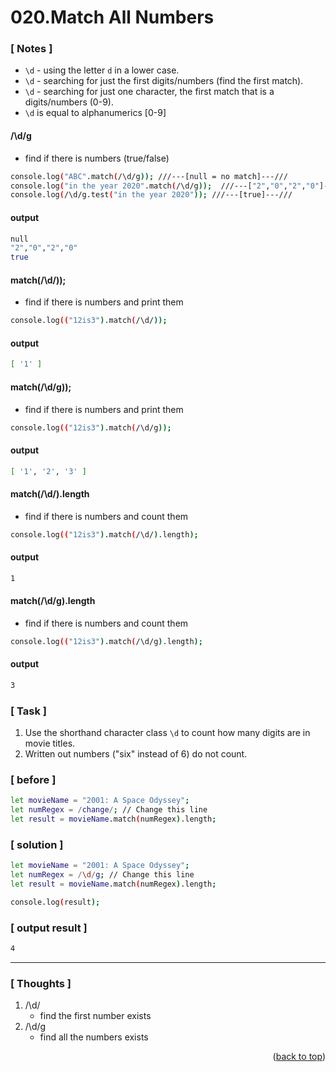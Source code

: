<a name="topage"></a>

# 020.Match All Numbers

### [ Notes ]
  * `\d` - using the letter `d` in a lower case. 
  * `\d` - searching for just the first digits/numbers (find the first match).
  * `\d` - searching for just one character, the first match that is a digits/numbers (0-9).
  * `\d` is equal to alphanumerics [0-9] 

#### /\d/g
* find if there is numbers (true/false)

```sh
console.log("ABC".match(/\d/g)); ///---[null = no match]---///
console.log("in the year 2020".match(/\d/g));  ///---["2","0","2","0"]---///
console.log(/\d/g.test("in the year 2020")); ///---[true]---/// 
```

#### output
```sh
null
"2","0","2","0"
true
```

#### match(/\d/));
* find if there is numbers and print them

```sh
console.log(("12is3").match(/\d/));
```

#### output
```sh
[ '1' ]
```

#### match(/\d/g));
* find if there is numbers and print them

```sh
console.log(("12is3").match(/\d/g));
```

#### output
```sh
[ '1', '2', '3' ]
```

#### match(/\d/).length
* find if there is numbers and count them

```sh
console.log(("12is3").match(/\d/).length);
```

#### output
```sh
1
```

#### match(/\d/g).length
* find if there is numbers and count them

```sh
console.log(("12is3").match(/\d/g).length);
```

#### output
```sh
3
```

### [ Task ]
  1. Use the shorthand character class `\d` to count how many digits are in movie titles.
  2. Written out numbers ("six" instead of 6) do not count.

### [ before ]

```sh
let movieName = "2001: A Space Odyssey";
let numRegex = /change/; // Change this line
let result = movieName.match(numRegex).length;
```

### [ solution ]

```sh
let movieName = "2001: A Space Odyssey";
let numRegex = /\d/g; // Change this line
let result = movieName.match(numRegex).length;

console.log(result);
```

### [ output result ]

```sh
4
```

-----

### [ Thoughts ]

  1. /\d/
     * find the first number exists 
  2. /\d/g
     * find all the numbers exists 
  

<p align="right">(<a href="#topage">back to top</a>)</p>
<br/>
<br/>
